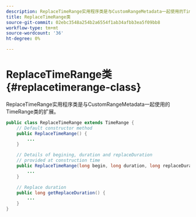```yaml
---
description: ReplaceTimeRange实用程序类是与CustomRangeMetadata一起使用的TimeRange类的扩展。
title: ReplaceTimeRange类
source-git-commit: 02ebc3548a254b2a6554f1ab34afbb3ea5f09bb8
workflow-type: tm+mt
source-wordcount: '36'
ht-degree: 0%

---
```


# ReplaceTimeRange类 {#replacetimerange-class}

ReplaceTimeRange实用程序类是与CustomRangeMetadata一起使用的TimeRange类的扩展。

```java
public class ReplaceTimeRange extends TimeRange {
    // Default constructor method
    public ReplaceTimeRange() { 
        ... 
    }

    // Details of begining, duration and replaceDuration 
    // provided at construction time 
    public ReplaceTimeRange(long begin, long duration, long replaceDuration) { 
        ... 
    }

    // Replace duration
    public long getReplaceDuration() { 
        ... 
    }
}
```

